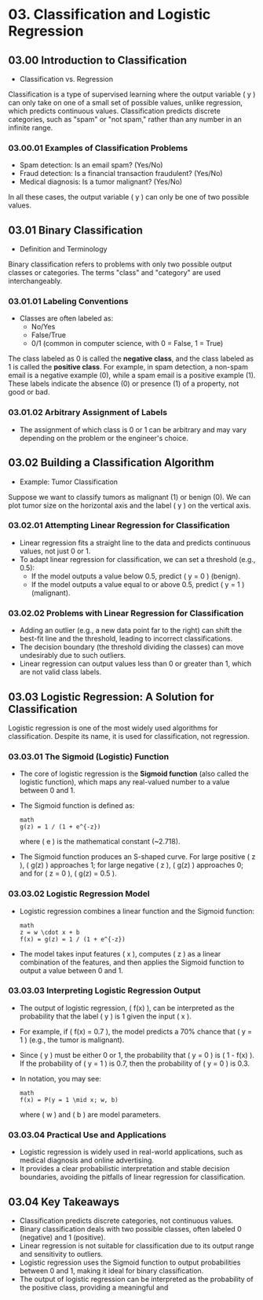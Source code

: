 # 03. Classification and Logistic Regression

## 03.00 Introduction to Classification

- Classification vs. Regression

Classification is a type of supervised learning where the output variable \( y \) can only take on one of a small set of possible values, unlike regression, which predicts continuous values. Classification predicts discrete categories, such as "spam" or "not spam," rather than any number in an infinite range.

### 03.00.01 Examples of Classification Problems

- Spam detection: Is an email spam? (Yes/No)
- Fraud detection: Is a financial transaction fraudulent? (Yes/No)
- Medical diagnosis: Is a tumor malignant? (Yes/No)

In all these cases, the output variable \( y \) can only be one of two possible values.

## 03.01 Binary Classification

- Definition and Terminology

Binary classification refers to problems with only two possible output classes or categories. The terms "class" and "category" are used interchangeably.

### 03.01.01 Labeling Conventions

- Classes are often labeled as:
  - No/Yes
  - False/True
  - 0/1 (common in computer science, with 0 = False, 1 = True)

The class labeled as 0 is called the **negative class**, and the class labeled as 1 is called the **positive class**. For example, in spam detection, a non-spam email is a negative example (0), while a spam email is a positive example (1). These labels indicate the absence (0) or presence (1) of a property, not good or bad.

### 03.01.02 Arbitrary Assignment of Labels

- The assignment of which class is 0 or 1 can be arbitrary and may vary depending on the problem or the engineer's choice.

## 03.02 Building a Classification Algorithm

- Example: Tumor Classification

Suppose we want to classify tumors as malignant (1) or benign (0). We can plot tumor size on the horizontal axis and the label \( y \) on the vertical axis.

### 03.02.01 Attempting Linear Regression for Classification

- Linear regression fits a straight line to the data and predicts continuous values, not just 0 or 1.
- To adapt linear regression for classification, we can set a threshold (e.g., 0.5):
  - If the model outputs a value below 0.5, predict \( y = 0 \) (benign).
  - If the model outputs a value equal to or above 0.5, predict \( y = 1 \) (malignant).

### 03.02.02 Problems with Linear Regression for Classification

- Adding an outlier (e.g., a new data point far to the right) can shift the best-fit line and the threshold, leading to incorrect classifications.
- The decision boundary (the threshold dividing the classes) can move undesirably due to such outliers.
- Linear regression can output values less than 0 or greater than 1, which are not valid class labels.

## 03.03 Logistic Regression: A Solution for Classification

Logistic regression is one of the most widely used algorithms for classification. Despite its name, it is used for classification, not regression.

### 03.03.01 The Sigmoid (Logistic) Function

- The core of logistic regression is the **Sigmoid function** (also called the logistic function), which maps any real-valued number to a value between 0 and 1.
- The Sigmoid function is defined as:

  ```
  math
  g(z) = 1 / (1 + e^{-z})
  ```

  where \( e \) is the mathematical constant (~2.718).

- The Sigmoid function produces an S-shaped curve. For large positive \( z \), \( g(z) \) approaches 1; for large negative \( z \), \( g(z) \) approaches 0; and for \( z = 0 \), \( g(z) = 0.5 \).

### 03.03.02 Logistic Regression Model

- Logistic regression combines a linear function and the Sigmoid function:

  ```
  math
  z = w \cdot x + b
  f(x) = g(z) = 1 / (1 + e^{-z})
  ```

- The model takes input features \( x \), computes \( z \) as a linear combination of the features, and then applies the Sigmoid function to output a value between 0 and 1.

### 03.03.03 Interpreting Logistic Regression Output

- The output of logistic regression, \( f(x) \), can be interpreted as the probability that the label \( y \) is 1 given the input \( x \).
- For example, if \( f(x) = 0.7 \), the model predicts a 70% chance that \( y = 1 \) (e.g., the tumor is malignant).
- Since \( y \) must be either 0 or 1, the probability that \( y = 0 \) is \( 1 - f(x) \). If the probability of \( y = 1 \) is 0.7, then the probability of \( y = 0 \) is 0.3.

- In notation, you may see:

  ```
  math
  f(x) = P(y = 1 \mid x; w, b)
  ```

  where \( w \) and \( b \) are model parameters.

### 03.03.04 Practical Use and Applications

- Logistic regression is widely used in real-world applications, such as medical diagnosis and online advertising.
- It provides a clear probabilistic interpretation and stable decision boundaries, avoiding the pitfalls of linear regression for classification.

## 03.04 Key Takeaways

- Classification predicts discrete categories, not continuous values.
- Binary classification deals with two possible classes, often labeled 0 (negative) and 1 (positive).
- Linear regression is not suitable for classification due to its output range and sensitivity to outliers.
- Logistic regression uses the Sigmoid function to output probabilities between 0 and 1, making it ideal for binary classification.
- The output of logistic regression can be interpreted as the probability of the positive class, providing a meaningful and
